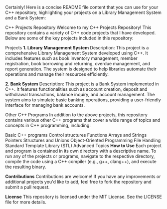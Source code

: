 Certainly! Here is a concise README file content that you can use for your C++ repository, highlighting your projects on a Library Management System and a Bank System:

C++ Projects Repository
Welcome to my C++ Projects Repository! This repository contains a variety of C++ code projects that I have developed. Below are some of the key projects included in this repository:

Projects
**1. Library Management System**
Description: This project is a comprehensive Library Management System developed using C++. It includes features such as book inventory management, member registration, book borrowing and returning, overdue management, and report generation. The system is designed to help libraries automate their operations and manage their resources efficiently.

**2. Bank System**
Description: This project is a Bank System implemented in C++. It features functionalities such as account creation, deposit and withdrawal transactions, balance inquiry, and account management. The system aims to simulate basic banking operations, providing a user-friendly interface for managing bank accounts.

Other C++ Programs
In addition to the above projects, this repository contains various other C++ programs that cover a wide range of topics and concepts in C++ programming, including:

Basic C++ programs
Control structures
Functions
Arrays and Strings
Pointers
Structures and Unions
Object-Oriented Programming
File Handling
Standard Template Library (STL)
Advanced Topics
**How to Use**
Each project and program is contained in its own directory with a descriptive name. To run any of the projects or programs, navigate to the respective directory, compile the code using a C++ compiler (e.g., g++, clang++), and execute the resulting binary.

**Contributions**
Contributions are welcome! If you have any improvements or additional projects you'd like to add, feel free to fork the repository and submit a pull request.

**License**
This repository is licensed under the MIT License. See the LICENSE file for more details.
